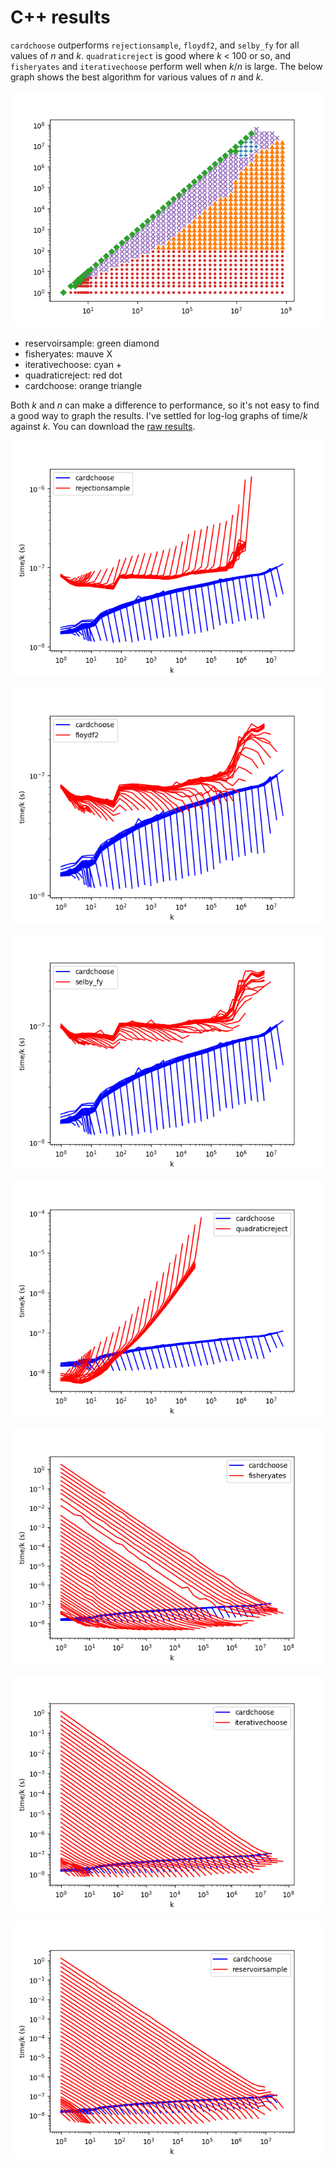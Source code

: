 # C++ results

`cardchoose` outperforms `rejectionsample`, `floydf2`, and `selby_fy` for all
values of _n_ and _k_. `quadraticreject` is good where _k_ < 100 or so, and
`fisheryates` and `iterativechoose` perform well when _k_/_n_ is large. The below graph shows the best algorithm for various values of _n_ and _k_.

![graph](results/2018-10-23/cpp/random/scatter.png)

* reservoirsample: green diamond
* fisheryates: mauve X
* iterativechoose: cyan +
* quadraticreject: red dot
* cardchoose: orange triangle

Both _k_ and _n_ can make a difference to performance, so it's not easy to find
a good way to graph the results. I've settled for log-log graphs of time/_k_
against _k_. You can download the [raw
results](results/2018-10-23/cpp/random).

![graph](results/2018-10-23/cpp/random/cardchoose_rejectionsample.png)

![graph](results/2018-10-23/cpp/random/cardchoose_floydf2.png)

![graph](results/2018-10-23/cpp/random/cardchoose_selby_fy.png)

![graph](results/2018-10-23/cpp/random/cardchoose_quadraticreject.png)

![graph](results/2018-10-23/cpp/random/cardchoose_fisheryates.png)

![graph](results/2018-10-23/cpp/random/cardchoose_iterativechoose.png)

![graph](results/2018-10-23/cpp/random/cardchoose_reservoirsample.png)
